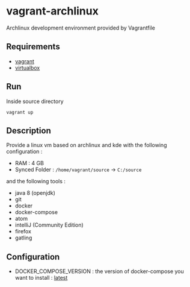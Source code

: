 # vagrant-archlinux
Archlinux development environment provided by Vagrantfile

## Requirements

* [vagrant](https://www.vagrantup.com/downloads.html)
* [virtualbox](https://www.virtualbox.org/wiki/Downloads)

## Run

Inside source directory

```shell
vagrant up
```

## Description

Provide a linux vm based on archlinux and kde with the following configuration :

* RAM : 4 GB
* Synced Folder : `/home/vagrant/source` -> `C:/source`

and the following tools :

* java 8 (openjdk)
* git
* docker
* docker-compose
* atom
* intelliJ (Community Edition)
* firefox
* gatling

## Configuration

* DOCKER_COMPOSE_VERSION : the version of docker-compose you want to install : [latest](https://github.com/docker/compose/releases/latest)
